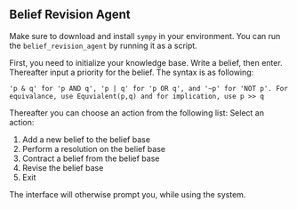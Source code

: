 ## Belief Revision Agent
Make sure to download and install ``sympy`` in your environment. You can run the ``belief_revision_agent`` by running it as a script. 

First, you need to initialize your knowledge base. Write a belief, then enter. Thereafter input a priority for the belief. The syntax is as following:

``'p & q' for 'p AND q', 'p | q' for 'p OR q', and '~p' for 'NOT p'. For equivalance, use Equvialent(p,q) and for implication, use p >> q ``

Thereafter you can choose an action from the following list:
Select an action:
1. Add a new belief to the belief base
2. Perform a resolution on the belief base
3. Contract a belief from the belief base
4. Revise the belief base
5. Exit

The interface will otherwise prompt you, while using the system. 